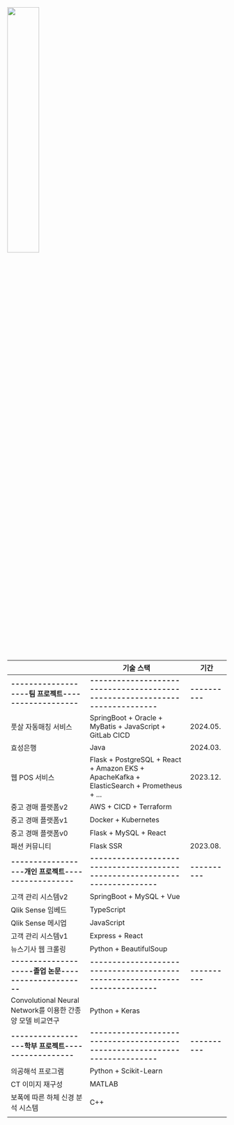 <a href="https://github.com/anuraghazra/github-readme-stats">
    <img src="https://github-readme-stats.vercel.app/api/top-langs/?username=rlatkd&layout=donut&show_icons=true&theme=material-palenight&hide_border=true&bg_color=20232a&icon_color=58A6FF&text_color=fff&title_color=58A6FF&count_private=true&exclude_repo=Face-Transfer-Application&include_all_commits=true&hide=css,html" width=38% />
</a>
<!-- <a href="https://github.com/anuraghazra/github-readme-stats">
  <img src="https://github-readme-stats.vercel.app/api?username=rlatkd&show_icons=true&include_all_commits=true&theme=material-palenight&hide_border=true&bg_color=20232a&icon_color=58A6FF&text_color=fff&title_color=58A6FF&count_private=true" width=56% />
</a>
<a href="https://github.com/ashutosh00710/github-readme-activity-graph">
    <img src="https://github-readme-activity-graph.vercel.app/graph?username=rlatkd&theme=react-dark&bg_color=20232a&hide_border=true&line=58A6FF&color=58A6FF" width=94%/>
</a>

<a href="https://github.com/anuraghazra/github-readme-stats">
    <img src="https://github-readme-stats.vercel.app/api/wakatime?username=rlatkd"/>
</a> -->


|             | 기술 스택                                                                                          | 기간 |
|---------------------|----------------------------------------------------------------------------------------------------|-----------|
|**-------------------팀 프로젝트-------------------**|**---------------------------------------------------------------------------**|**----------**|
| 풋살 자동매칭 서비스 | SpringBoot + Oracle + MyBatis + JavaScript + GitLab CICD                                            |     2024.05.      |
| 효성은행            | Java                                                                                               |        2024.03.   |
| 웹 POS 서비스       | Flask + PostgreSQL + React + Amazon EKS + ApacheKafka + ElasticSearch + Prometheus + ...                  |       2023.12.    |
| 중고 경매 플랫폼v2  | AWS + CICD + Terraform                                                                             |           |
| 중고 경매 플랫폼v1  | Docker + Kubernetes                                                                                |           |
| 중고 경매 플랫폼v0  | Flask + MySQL + React                                                                              |           |
| 패션 커뮤니티       | Flask SSR                                                                                          |       2023.08.    |
|**------------------개인 프로젝트------------------**|**---------------------------------------------------------------------------**|**----------**|
| 고객 관리 시스템v2    | SpringBoot + MySQL + Vue                                                                           |           |
| Qlik Sense 임베드     | TypeScript                                                                                         |           |
| Qlik Sense 메시업     | JavaScript                                                                                         |           |
| 고객 관리 시스템v1    | Express + React                                                                                    |           |
| 뉴스기사 웹 크롤링    | Python + BeautifulSoup                                                                             |           |
|**--------------------졸업 논문---------------------**|**---------------------------------------------------------------------------**|**----------**|
| Convolutional Neural Network를 이용한 간종양 모델 비교연구 | Python + Keras                                                                                     |           |
|**------------------학부 프로젝트------------------**|**---------------------------------------------------------------------------**|**----------**|
| 의공해석 프로그램                       | Python + Scikit-Learn                                                                              |           |
| CT 이미지 재구성                        | MATLAB                                                                                             |           |
| 보폭에 따른 하체 신경 분석 시스템        | C++                                                                                               |           |
                                                                       |           
